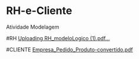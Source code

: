 # RH-e-Cliente
Atividade Modelagem

#RH
[Uploading RH_modeloLogico (1).pdf…]()

#CLIENTE
[Empresa_Pedido_Produto-convertido.pdf](https://github.com/Lindeia/RH-e-Cliente/files/7612617/Empresa_Pedido_Produto-convertido.pdf)
